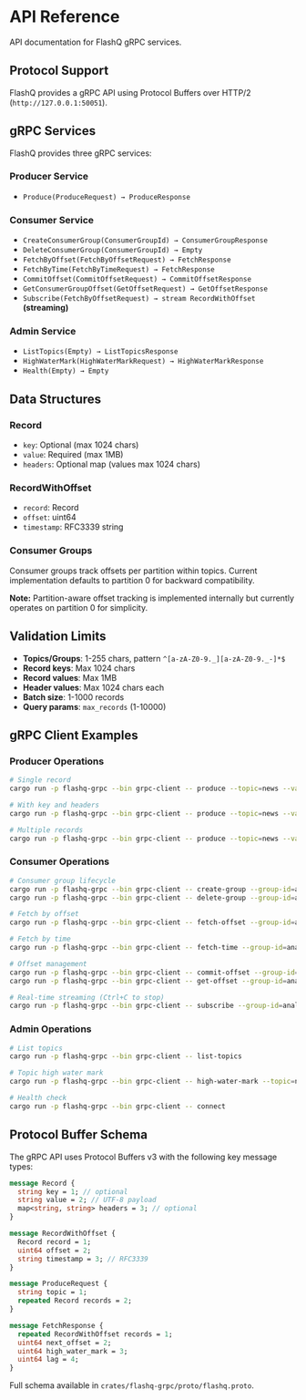 # API Reference

API documentation for FlashQ gRPC services.

## Protocol Support

FlashQ provides a gRPC API using Protocol Buffers over HTTP/2 (`http://127.0.0.1:50051`).

## gRPC Services

FlashQ provides three gRPC services:

### Producer Service
- `Produce(ProduceRequest) → ProduceResponse`

### Consumer Service
- `CreateConsumerGroup(ConsumerGroupId) → ConsumerGroupResponse`
- `DeleteConsumerGroup(ConsumerGroupId) → Empty`
- `FetchByOffset(FetchByOffsetRequest) → FetchResponse`
- `FetchByTime(FetchByTimeRequest) → FetchResponse`
- `CommitOffset(CommitOffsetRequest) → CommitOffsetResponse`
- `GetConsumerGroupOffset(GetOffsetRequest) → GetOffsetResponse`
- `Subscribe(FetchByOffsetRequest) → stream RecordWithOffset` **(streaming)**

### Admin Service
- `ListTopics(Empty) → ListTopicsResponse`
- `HighWaterMark(HighWaterMarkRequest) → HighWaterMarkResponse`
- `Health(Empty) → Empty`

## Data Structures

### Record
- `key`: Optional (max 1024 chars)
- `value`: Required (max 1MB)
- `headers`: Optional map (values max 1024 chars)

### RecordWithOffset
- `record`: Record
- `offset`: uint64
- `timestamp`: RFC3339 string

### Consumer Groups
Consumer groups track offsets per partition within topics. Current implementation defaults to partition 0 for backward compatibility.

**Note:** Partition-aware offset tracking is implemented internally but currently operates on partition 0 for simplicity.

## Validation Limits

- **Topics/Groups**: 1-255 chars, pattern `^[a-zA-Z0-9._][a-zA-Z0-9._-]*$`
- **Record keys**: Max 1024 chars
- **Record values**: Max 1MB
- **Header values**: Max 1024 chars each
- **Batch size**: 1-1000 records
- **Query params**: `max_records` (1-10000)

## gRPC Client Examples

### Producer Operations
```bash
# Single record
cargo run -p flashq-grpc --bin grpc-client -- produce --topic=news --value="Hello gRPC!"

# With key and headers
cargo run -p flashq-grpc --bin grpc-client -- produce --topic=news --value="Important news" --key=breaking --header="priority=high"

# Multiple records
cargo run -p flashq-grpc --bin grpc-client -- produce --topic=news --value="News 1" --value="News 2" --value="News 3"
```

### Consumer Operations
```bash
# Consumer group lifecycle
cargo run -p flashq-grpc --bin grpc-client -- create-group --group-id=analytics
cargo run -p flashq-grpc --bin grpc-client -- delete-group --group-id=analytics

# Fetch by offset
cargo run -p flashq-grpc --bin grpc-client -- fetch-offset --group-id=analytics --topic=news --max-records=10

# Fetch by time
cargo run -p flashq-grpc --bin grpc-client -- fetch-time --group-id=analytics --topic=news --from-time="2025-01-01T00:00:00Z"

# Offset management
cargo run -p flashq-grpc --bin grpc-client -- commit-offset --group-id=analytics --topic=news --offset=42
cargo run -p flashq-grpc --bin grpc-client -- get-offset --group-id=analytics --topic=news

# Real-time streaming (Ctrl+C to stop)
cargo run -p flashq-grpc --bin grpc-client -- subscribe --group-id=analytics --topic=news
```

### Admin Operations
```bash
# List topics
cargo run -p flashq-grpc --bin grpc-client -- list-topics

# Topic high water mark
cargo run -p flashq-grpc --bin grpc-client -- high-water-mark --topic=news

# Health check
cargo run -p flashq-grpc --bin grpc-client -- connect
```

## Protocol Buffer Schema

The gRPC API uses Protocol Buffers v3 with the following key message types:

```protobuf
message Record {
  string key = 1; // optional
  string value = 2; // UTF-8 payload
  map<string, string> headers = 3; // optional
}

message RecordWithOffset {
  Record record = 1;
  uint64 offset = 2;
  string timestamp = 3; // RFC3339
}

message ProduceRequest {
  string topic = 1;
  repeated Record records = 2;
}

message FetchResponse {
  repeated RecordWithOffset records = 1;
  uint64 next_offset = 2;
  uint64 high_water_mark = 3;
  uint64 lag = 4;
}
```

Full schema available in `crates/flashq-grpc/proto/flashq.proto`.